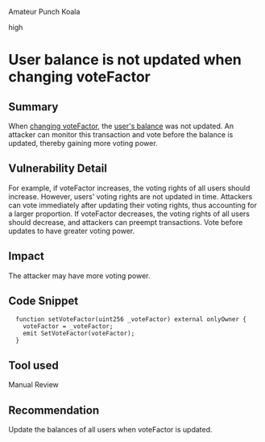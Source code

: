 Amateur Punch Koala

high

# User balance is not updated when changing voteFactor

## Summary
When [changing voteFactor](https://github.com/sherlock-audit/2024-05-tokensoft-distributor-contracts-update/blob/67edd899612619b0acefdcb0783ef7a8a75caeac/contracts/packages/hardhat/contracts/claim/abstract/AdvancedDistributor.sol#L191-L193), the [user's balance](https://github.com/sherlock-audit/2024-05-tokensoft-distributor-contracts-update/blob/67edd899612619b0acefdcb0783ef7a8a75caeac/contracts/packages/hardhat/contracts/claim/abstract/AdvancedDistributor.sol#L80C28-L80C51) was not updated. An attacker can monitor this transaction and vote before the balance is updated, thereby gaining more voting power.

## Vulnerability Detail
For example, if voteFactor increases, the voting rights of all users should increase. However, users' voting rights are not updated in time. Attackers can vote immediately after updating their voting rights, thus accounting for a larger proportion. If voteFactor decreases, the voting rights of all users should decrease, and attackers can preempt transactions. Vote before updates to have greater voting power.

## Impact
The attacker may have more voting power.

## Code Snippet
```solidity
  function setVoteFactor(uint256 _voteFactor) external onlyOwner {
    voteFactor = _voteFactor;
    emit SetVoteFactor(voteFactor);
  }
```

## Tool used

Manual Review

## Recommendation
Update the balances of all users when voteFactor is updated.
